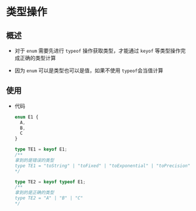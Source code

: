 # 类型操作

## 概述

  - 对于 `enum` 需要先进行 `typeof` 操作获取类型，才能通过 `keyof` 等类型操作完成正确的类型计算

  - 因为 `enum` 可以是类型也可以是值，如果不使用  `typeof`会当值计算

## 使用

  - 代码

    ```ts
    enum E1 {
      A,
      B,
      C
    }

    type TE1 = keyof E1;
    /**
    拿到的是错误的类型
    type TE1 = "toString" | "toFixed" | "toExponential" | "toPrecision" | "valueOf" | "toLocaleString"
    */

    type TE2 = keyof typeof E1;
    /**
    拿到的是正确的类型
    type TE2 = "A" | "B" | "C"
    */
    ```
